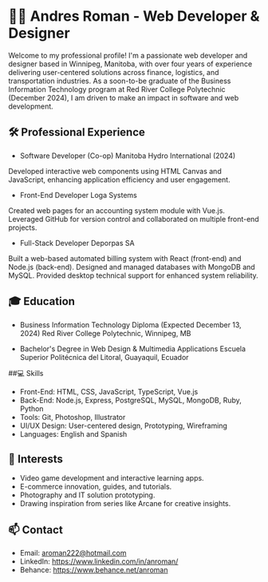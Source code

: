 # 👨‍💻 Andres Roman - Web Developer & Designer

Welcome to my professional profile! I'm a passionate web developer and designer based in Winnipeg, Manitoba, with over four years of experience delivering user-centered solutions across finance, logistics, and transportation industries. As a soon-to-be graduate of the Business Information Technology program at Red River College Polytechnic (December 2024), I am driven to make an impact in software and web development.

## 🛠️ Professional Experience
- Software Developer (Co-op)
Manitoba Hydro International (2024)

Developed interactive web components using HTML Canvas and JavaScript, enhancing application efficiency and user engagement.

- Front-End Developer
Loga Systems

Created web pages for an accounting system module with Vue.js.
Leveraged GitHub for version control and collaborated on multiple front-end projects.

- Full-Stack Developer
Deporpas SA

Built a web-based automated billing system with React (front-end) and Node.js (back-end).
Designed and managed databases with MongoDB and MySQL.
Provided desktop technical support for enhanced system reliability.

## 🎓 Education
- Business Information Technology Diploma (Expected December 13, 2024)
Red River College Polytechnic, Winnipeg, MB

- Bachelor's Degree in Web Design & Multimedia Applications
Escuela Superior Politécnica del Litoral, Guayaquil, Ecuador

##💻 Skills
- Front-End: HTML, CSS, JavaScript, TypeScript, Vue.js
- Back-End: Node.js, Express, PostgreSQL, MySQL, MongoDB, Ruby, Python
- Tools: Git, Photoshop, Illustrator
- UI/UX Design: User-centered design, Prototyping, Wireframing
- Languages: English and Spanish
  
## 🌟 Interests
- Video game development and interactive learning apps.
- E-commerce innovation, guides, and tutorials.
- Photography and IT solution prototyping.
- Drawing inspiration from series like Arcane for creative insights.
  
## 📫 Contact
- Email: aroman222@hotmail.com
- LinkedIn: https://www.linkedin.com/in/anroman/
- Behance: https://www.behance.net/anroman
